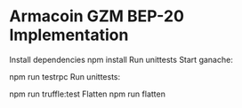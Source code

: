 # Armacoin GZM BEP-20 Implementation


Install dependencies
npm install
Run unittests
Start ganache:

npm run testrpc
Run unittests:

npm run truffle:test
Flatten
npm run flatten
